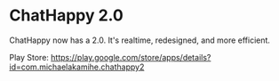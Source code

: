 # ChatHappy 2.0

ChatHappy now has a 2.0. It's realtime, redesigned, and more efficient.

Play Store: https://play.google.com/store/apps/details?id=com.michaelakamihe.chathappy2
